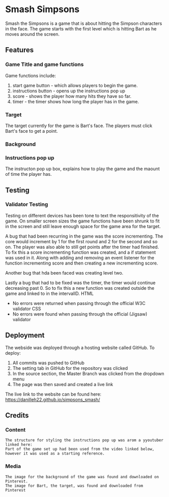 # Smash Simpsons

Smash the Simpsons is a game that is about hitting the Simpson characters in the face.
The game starts with the first level which is hitting Bart as he moves around the screen.

## Features

### Game Title and game functions
Game functions include:
1. start game button - which allows players to begin the game.
2. instructions button - opens up the instructions pop up
3. score - shows the player how many hits they have so far.
4. timer - the timer shows how long the player has in the game.

### Target
The target currently for the game is Bart's face. The players must click Bart's face to get a point.

### Background

### Instructions pop up
The instructon pop up box, explains how to play the game and the maount of time the player has.

## Testing

### Validator Testing

Testing on different devices has been tone to text the responsitivity of the game. On smaller screen sizes the game functions have been shrunk to fit in the screen and still leave enough space for the game area for the target.

A bug that had been recurring in the game was the score incrementing. The core would increment by 1 for the first round and 2 for the second and so on. The player was also able to still get points after the timer had finished. To fix this a score incrementing function was created, and a if statement was used in it. Along with adding and removing an event listener for the function incrementing score and then creating a new incrementing score. 

Another bug that hda been faced was creating level two.

Lastly a bug that had to be fixed was the timer, the timer would continue decreasing past 0. So to fix this a new function was created outside the game and linked to in the intervalID.
HTML
* No errors were returned when passing through the official W3C validator
CSS
* No errors were found when passing through the official (Jigsaw) validator

## Deployment

The webside was deployed through a hosting website called GitHub. To deploy: 
1. All commits was pushed to GitHub
2. The setting tab in GitHub for the repository was clicked
3. In the source section, the Master Branch was clicked from the dropdown menu
4. The page was then saved and created a live link

The live link to the website can be found here: <https://danilleh22.github.io/simpsons_smash/>

## Credits

### Content
    The structure for styling the instructions pop up was arom a yyoutuber linked here:
    Part of the game set up had been used from the video linked below, however it was used as a starting reference.

### Media
    The image for the background of the game was found and downloaded on Pinterest.
    The image for Bart, the target, was found and downloaded from Pinterest